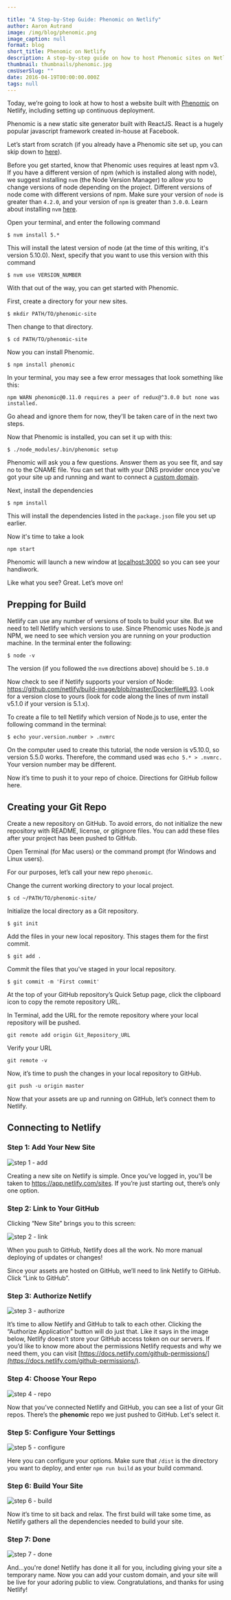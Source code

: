 ```yaml
---

title: "A Step-by-Step Guide: Phenomic on Netlify"
author: Aaron Autrand
image: /img/blog/phenomic.png
image_caption: null
format: blog
short_title: Phenomic on Netlify
description: A step-by-step guide on how to host Phenomic sites on Netlify
thumbnail: thumbnails/phenomic.jpg
cmsUserSlug: ""
date: 2016-04-19T00:00:00.000Z
tags: null
---
```


Today, we’re going to look at how to host a website built with [Phenomic](https://phenomic.io) on Netlify, including setting up continuous deployment.

Phenomic is a new static site generator built with ReactJS. React is a hugely popular javascript framework created in-house at Facebook.

<!-- excerpt -->

Let’s start from scratch (if you already have a Phenomic site set up, you can skip down to [here](#netlifystart)).

Before you get started, know that Phenomic uses requires at least npm v3. If you have a different version of npm (which is installed along with node), we suggest installing `nvm` (the Node Version Manager) to allow you to change versions of node depending on the project. Different versions of node come with different versions of npm. Make sure your version of `node` is greater than `4.2.0`, and your version of `npm` is greater than `3.0.0`. Learn about installing `nvm` [here](https://www.npmjs.com/package/nvm).

Open your terminal, and enter the following command

```
$ nvm install 5.*
```

This will install the latest version of node (at the time of this writing, it's version 5.10.0). Next, specify that you want to use this version with this command

```
$ nvm use VERSION_NUMBER
```

With that out of the way, you can get started with Phenomic.

First, create a directory for your new sites.

```
$ mkdir PATH/TO/phenomic-site
```

Then change to that directory.
```
$ cd PATH/TO/phenomic-site
```

Now you can install Phenomic.

```
$ npm install phenomic
```

In your terminal, you may see a few error messages that look something like this:

```
npm WARN phenomic@0.11.0 requires a peer of redux@^3.0.0 but none was installed.
```
Go ahead and ignore them for now, they'll be taken care of in the next two steps.

Now that Phenomic is installed, you can set it up with this:

```
$ ./node_modules/.bin/phenomic setup
```
Phenomic will ask you a few questions. Answer them as you see fit, and say no to the CNAME file. You can set that with your DNS provider once you've got your site up and running and want to connect a [custom domain](https://www.netlify.com/blog/2016/03/14/setting-up-your-custom-domain).



Next, install the dependencies

```
$ npm install
```
This will install the dependencies listed in the `package.json` file you set up earlier.

Now it's time to take a look
```
npm start
```

Phenomic will launch a new window at [localhost:3000](http://localhost:3000) so you can see your handiwork.

Like what you see? Great. Let’s move on!

<a id="netlifystart"></a>

## Prepping for Build

Netlify can use any number of versions of tools to build your site. But we need to tell Netlify which versions to use. Since Phenomic uses Node.js and NPM, we need to see which version you are running on your production machine. In the terminal enter the following:

```
$ node -v
```

The version (if you followed the `nvm` directions above) should be `5.10.0`

Now check to see if Netlify supports your version of Node: https://github.com/netlify/build-image/blob/master/Dockerfile#L93. Look for a version close to yours (look for code along the lines of nvm install v5.1.0 if your version is 5.1.x).

To create a file to tell Netlify which version of Node.js to use, enter the following command in the terminal:

```
$ echo your.version.number > .nvmrc
```

On the computer used to create this tutorial, the node version is v5.10.0, so version 5.5.0 works. Therefore, the command used was `echo 5.* > .nvmrc.` Your version number may be different.

Now it’s time to push it to your repo of choice. Directions for GitHub follow here.


## Creating your Git Repo

Create a new repository on GitHub. To avoid errors, do not initialize the new repository with README, license, or gitignore files. You can add these files after your project has been pushed to GitHub.

Open Terminal (for Mac users) or the command prompt (for Windows and Linux users).

For our purposes, let’s call your new repo `phenomic`.

Change the current working directory to your local project.

```
$ cd ~/PATH/TO/phenomic-site/
```

Initialize the local directory as a Git repository.

```
$ git init
```

Add the files in your new local repository. This stages them for the first commit.

```
$ git add .
```

Commit the files that you've staged in your local repository.

```
$ git commit -m 'First commit'
```

At the top of your GitHub repository’s Quick Setup page, click the clipboard icon to copy the remote repository URL.

In Terminal, add the URL for the remote repository where your local repository will be pushed.

```
git remote add origin Git_Repository_URL
```

Verify your URL

```
git remote -v
```

Now, it’s time to push the changes in your local repository to GitHub.

```
git push -u origin master
```

Now that your assets are up and running on GitHub, let’s connect them to Netlify.

## Connecting to Netlify

### Step 1: Add Your New Site

![step 1 - add](/img/blog/step1newsite.png)

Creating a new site on Netlify is simple. Once you’ve logged in, you'll be taken to https://app.netlify.com/sites. If you’re just starting out, there’s only one option.

### Step 2: Link to Your GitHub

Clicking “New Site” brings you to this screen:

![step 2 - link](/img/blog/step2link.png)

When you push to GitHub, Netlify does all the work. No more manual deploying of updates or changes!

Since your assets are hosted on GitHub, we’ll need to link Netlify to GitHub. Click “Link to GitHub”.

### Step 3: Authorize Netlify

![step 3 - authorize](/img/blog/step3authorize.png)

It’s time to allow Netlify and GitHub to talk to each other. Clicking the “Authorize Application” button will do just that. Like it says in the image below, Netlify doesn’t store your GitHub access token on our servers. If you’d like to know more about the permissions Netlify requests and why we need them, you can visit [https://docs.netlify.com/github-permissions/](https://docs.netlify.com/github-permissions/).

### Step 4: Choose Your Repo

![step 4 - repo](/img/blog/Step4phenomic.png)

Now that you’ve connected Netlify and GitHub, you can see a list of your Git repos. There’s the **phenomic** repo we just pushed to GitHub. Let's select it.

### Step 5: Configure Your Settings

![step 5 - configure](/img/blog/Step5phenomic.png)

Here you can configure your options. Make sure that `/dist` is the directory you want to deploy, and enter `npm run build` as your build command.

### Step 6: Build Your Site

![step 6 - build](/img/blog/step6build.png)

Now it’s time to sit back and relax. The first build will take some time, as Netlify gathers all the dependencies needed to build your site.

### Step 7: Done

![step 7 - done](/img/blog/Step7phenomic.png)

And...you're done! Netlify has done it all for you, including giving your site a temporary name. Now you can add your custom domain, and your site will be live for your adoring public to view. Congratulations, and thanks for using Netlify!
